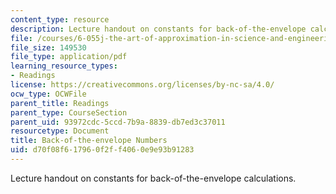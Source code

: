 ```yaml
---
content_type: resource
description: Lecture handout on constants for back-of-the-envelope calculations.
file: /courses/6-055j-the-art-of-approximation-in-science-and-engineering-spring-2008/d70f08f617960f2ff4060e9e93b91283_constants.pdf
file_size: 149530
file_type: application/pdf
learning_resource_types:
- Readings
license: https://creativecommons.org/licenses/by-nc-sa/4.0/
ocw_type: OCWFile
parent_title: Readings
parent_type: CourseSection
parent_uid: 93972cdc-5ccd-7b9a-8839-db7ed3c37011
resourcetype: Document
title: Back-of-the-envelope Numbers
uid: d70f08f6-1796-0f2f-f406-0e9e93b91283
---
```

Lecture handout on constants for back-of-the-envelope calculations.